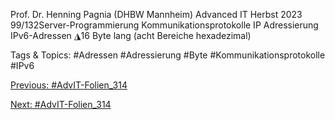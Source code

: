 Prof. Dr. Henning Pagnia (DHBW Mannheim) Advanced IT Herbst 2023 99/132Server-Programmierung Kommunikationsprotokolle
IP
Adressierung
IPv6-Adressen
◮16 Byte lang (acht Bereiche hexadezimal)

   Tags & Topics:
   #Adressen
   #Adressierung
   #Byte
   #Kommunikationsprotokolle
   #IPv6

[Previous: #AdvIT-Folien_314](AdvIT-Folien_314.md)

[Next: #AdvIT-Folien_314](AdvIT-Folien_314.md)